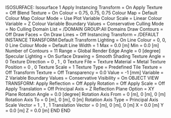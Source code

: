 

ISOSURFACE: Isosurface 1
  Apply Instancing Transform = On
  Apply Texture = Off
  Blend Texture = On
  Colour = 0.75, 0.75, 0.75
  Colour Map = Default Colour Map
  Colour Mode = Use Plot Variable
  Colour Scale = Linear
  Colour Variable = Z
  Colour Variable Boundary Values = Conservative
  Culling Mode = No Culling
  Domain List = /DOMAIN GROUP:All Domains
  Draw Contours = Off
  Draw Faces = On
  Draw Lines = Off
  Instancing Transform = /DEFAULT INSTANCE TRANSFORM:Default Transform
  Lighting = On
  Line Colour = 0, 0, 0
  Line Colour Mode = Default
  Line Width = 1
  Max = 0.0 [m]
  Min = 0.0 [m]
  Number of Contours = 11
  Range = Global
  Render Edge Angle = 0 [degree]
  Specular Lighting = On
  Surface Drawing = Smooth Shading
  Texture Angle = 0
  Texture Direction = 0 , 1 , 0
  Texture File = 
  Texture Material = Metal
  Texture Position = 0 , 0
  Texture Scale = 1
  Texture Type = Predefined
  Tile Texture = Off
  Transform Texture = Off
  Transparency = 0.0
  Value = -1 [mm]
  Variable = Z
  Variable Boundary Values = Conservative
  Visibility = On
  OBJECT VIEW TRANSFORM: 
    Apply Reflection = Off
    Apply Rotation = Off
    Apply Scale = Off
    Apply Translation = Off
    Principal Axis = Z
    Reflection Plane Option = XY Plane
    Rotation Angle = 0.0 [degree]
    Rotation Axis From = 0 [m], 0 [m], 0 [m]
    Rotation Axis To = 0 [m], 0 [m], 0 [m]
    Rotation Axis Type = Principal Axis
    Scale Vector = 1 , 1 , 1
    Translation Vector = 0 [m], 0 [m], 0 [m]
    X = 0.0 [m]
    Y = 0.0 [m]
    Z = 0.0 [m]
  END
END

